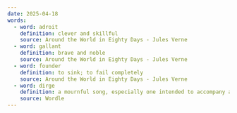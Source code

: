 ```yaml
---
date: 2025-04-18
words:
  - word: adroit
    definition: clever and skillful
    source: Around the World in Eighty Days - Jules Verne
  - word: gallant
    definition: brave and noble
    source: Around the World in Eighty Days - Jules Verne
  - word: founder
    definition: to sink; to fail completely
    source: Around the World in Eighty Days - Jules Verne
  - word: dirge
    definition: a mournful song, especially one intended to accompany a funeral procession or express sorrow for the dead.
    source: Wordle
---
```

